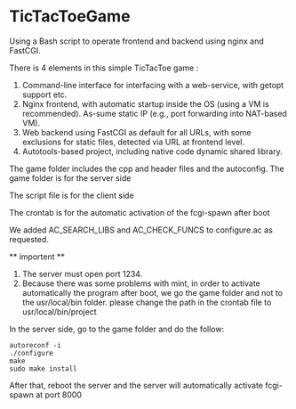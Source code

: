 # TicTacToeGame
Using a Bash script to operate frontend and backend using nginx and FastCGI.

There is 4 elements in this simple TicTacToe game :

  1. Command-line interface for interfacing with a web-service, with getopt support etc.
  2. Nginx frontend, with automatic startup inside the OS (using a VM is recommended). As-sume static IP (e.g., port forwarding into NAT-based VM).
  3. Web backend using FastCGI as default for all URLs, with some exclusions for static files, detected via URL at frontend level.
  4. Autotools-based project, including native code dynamic shared library.

The game folder includes the cpp and header files and the autoconfig. The game folder is for the server side

The script file is for the client side

The crontab is for the automatic activation of the fcgi-spawn after boot

We added AC_SEARCH_LIBS and AC_CHECK_FUNCS to configure.ac as requested.

** importent **

  1. The server must open port 1234.
  2. Because there was some problems with mint, in order to activate automatically the program after boot, we go the game folder and not to the usr/local/bin folder. please change the path in the crontab file to usr/local/bin/project

In the server side, go to the game folder and do the follow:

    autoreconf -i
    ./configure
    make
    sudo make install

After that, reboot the server and the server will automatically activate fcgi-spawn at port 8000
